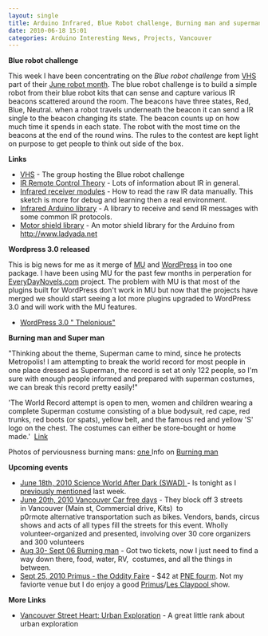 ```yaml
---
layout: single
title: Arduino Infrared, Blue Robot challenge, Burning man and superman 
date: 2010-06-18 15:01
categories: Arduino Interesting News, Projects, Vancouver
---
```

<strong>Blue robot challenge </strong>

This week I have been concentrating on the <em>Blue robot challenge</em> from <a href="http://vancouver.hackspace.ca/doku.php">VHS</a> part of their <a href="http://www.vancal.org/">June robot month</a>. The blue robot challenge is to build a simple robot from their blue robot kits that can sense and capture various IR beacons scattered around the room. The beacons have three states, Red, Blue, Neutral. when a robot travels underneath the beacon it can send a IR single to the beacon changing its state. The beacon counts up on how much time it spends in each state. The robot with the most time on the beacons at the end of the round wins. The rules to the contest are kept light on purpose to get people to think out side of the box.

<strong>Links </strong>
<ul>
	<li><a href="http://vancouver.hackspace.ca/">VHS</a> - The group hosting the Blue robot challenge</li>
	<li><a href="http://www.sbprojects.com/knowledge/ir/ir.htm">IR Remote Control Theory</a> - Lots of information about IR in general.</li>
	<li><a href="http://www.arduino.cc/playground/Code/InfraredReceivers">Infrared receiver modules</a> - How to read the raw IR data manually. This sketch is more for debug and learning then a real environment.</li>
	<li><a href="http://www.arcfn.com/2009/08/multi-protocol-infrared-remote-library.html">Infrared Arduino library</a> - A library to receive and send IR messages with some common IR protocols.</li>
	<li><a href="http://www.ladyada.net/make/mshield/">Motor shield library</a> - An motor shield library for the Arduino from <a href="http://www.ladyada.net/">http://www.ladyada.net</a></li>
</ul>
<strong>Wordpress 3.0 released </strong>

This is big news for me as it merge of <a href="http://mu.wordpress.org/">MU</a> and <a href="http://wordpress.org/">WordPress</a> in too one package. I have been using MU for the past few months in perperation for <a href="http://everydaynovels.com/">EveryDayNovels.com</a> project. The problem with MU is that most of the plugins built for WordPress don't work in MU but now that the projects have merged we should start seeing a lot more plugins upgraded to WordPress 3.0 and will work with the MU features.
<ul>
	<li><a href="http://wordpress.org/development/2010/06/thelonious/">WordPress 3.0 "
Thelonious"</a></li>
</ul>
<strong>Burning man and Super man </strong>

"Thinking about the theme, Superman came to mind, since he protects Metropolis! I am attempting to break the world record for most people in one place dressed as Superman, the record is set at only 122 people, so I'm sure with enough people informed and prepared with superman costumes, we can break this record pretty easily!"

'The World Record attempt is open to men, women and children wearing a complete Superman costume consisting of a blue bodysuit, red cape, red trunks, red boots (or spats), yellow belt, and the famous red and yellow 'S' logo on the chest. The costumes can either be store-bought or home made.'  <a href="http://eplaya.burningman.com/viewtopic.php?t=33480">Link</a>

Photos of perviousness burning mans: <a href="http://web.me.com/alvarobarrios/www.alvarobarriosphotography.com/THE_DESERT.html">one
</a>Info on <a href="http://www.burningman.com/">Burning man</a>

<strong>Upcoming events </strong>
<ul>
	<li><a href="http://www.scienceworld.ca/swad">June 18th, 2010 Science World After Dark (SWAD) </a>- Is tonight as I <a href="/interesting-friday/">previously mentioned</a> last week.</li>
	<li><a href="http://www.carfreevancouver.org/">June 20th, 2010 Vancouver Car free days</a> - They block off 3 streets in Vancouver (Main st, Commercial drive, Kits)  to p0rmote alternative transportation such as bikes. Vendors, bands, circus shows and acts of all types fill the streets for this event. Wholly volunteer-organized and presented, involving over 30 core organizers and 300 volunteers</li>
	<li><a href="http://www.burningman.com/">Aug 30- Sept 06 Burning man</a> - Got two tickets, now I just need to find a way down there, food, water, RV,  costumes, and all the things in between.</li>
	<li><a href="http://www.ticketmaster.ca/event/110044C99D9E9A98?artistid=735894&amp;majorcatid=10001&amp;minorcatid=60">Sept 25, 2010 Primus - the Oddity Faire</a> - $42 at <a href="http://www.pne.ca/">PNE fourm</a>. Not my faviorte venue but I do enjoy a good <a href="http://en.wikipedia.org/wiki/Primus_(band)">Primus</a>/<a href="http://en.wikipedia.org/wiki/Les_Claypool">Les Claypool </a>show.</li>
</ul>
<strong>More Links </strong>
<ul>
	<li><a href="http://www.beyondrobson.com/arts/2010/06/vancouver_street_heart_urban_exploration/">Vancouver Street Heart: Urban Exploration</a> - A great little rank about urban exploration</li>
</ul>
